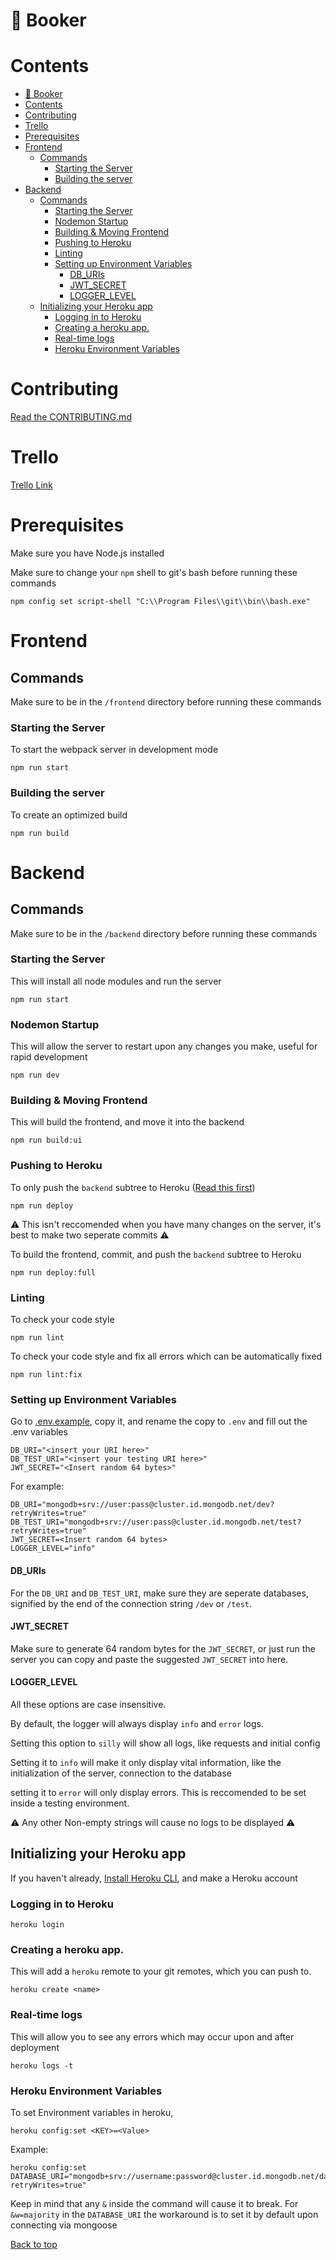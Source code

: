 # 📕 Booker 

# Contents
- [📕 Booker](#-booker)
- [Contents](#contents)
- [Contributing](#contributing)
- [Trello](#trello)
- [Prerequisites](#prerequisites)
- [Frontend](#frontend)
	- [Commands](#commands)
		- [Starting the Server](#starting-the-server)
		- [Building the server](#building-the-server)
- [Backend](#backend)
	- [Commands](#commands-1)
		- [Starting the Server](#starting-the-server-1)
		- [Nodemon Startup](#nodemon-startup)
		- [Building & Moving Frontend](#building--moving-frontend)
		- [Pushing to Heroku](#pushing-to-heroku)
		- [Linting](#linting)
		- [Setting up Environment Variables](#setting-up-environment-variables)
			- [DB_URIs](#db_uris)
			- [JWT_SECRET](#jwt_secret)
			- [LOGGER_LEVEL](#logger_level)
	- [Initializing your Heroku app](#initializing-your-heroku-app)
		- [Logging in to Heroku](#logging-in-to-heroku)
		- [Creating a heroku app.](#creating-a-heroku-app)
		- [Real-time logs](#real-time-logs)
		- [Heroku Environment Variables](#heroku-environment-variables)

# Contributing
[Read the CONTRIBUTING.md](./CONTRIBUTING.md)

# Trello
[Trello Link](https://trello.com/b/3iFDHmdb/booker)

# Prerequisites
Make sure you have Node.js installed

Make sure to change your `npm` shell to git's bash before running these commands

```
npm config set script-shell "C:\\Program Files\\git\\bin\\bash.exe"
```

# Frontend

## Commands
Make sure to be in the `/frontend` directory before running these commands

### Starting the Server
To start the webpack server in development mode
```
npm run start
```

### Building the server
To create an optimized build
```
npm run build
```

# Backend
## Commands
Make sure to be in the `/backend` directory before running these commands

### Starting the Server
This will install all node modules and run the server
```
npm run start
```

### Nodemon Startup
This will allow the server to restart upon any changes you make, useful for rapid development
```
npm run dev
```

### Building & Moving Frontend
This will build the frontend, and move it into the backend
```
npm run build:ui
```

### Pushing to Heroku
To only push the `backend` subtree to Heroku ([Read this first](#initializing-your-heroku-app))
```
npm run deploy
```

⚠ This isn't reccomended when you have many changes on the server, it's best to make two seperate commits ⚠

To build the frontend, commit, and push the `backend` subtree to Heroku
```
npm run deploy:full
```

### Linting
To check your code style
```
npm run lint
```
To check your code style and fix all errors which can be automatically fixed
```
npm run lint:fix
```

### Setting up Environment Variables
Go to [.env.example](./backend/.env.example), copy it, and rename the copy to `.env`
and fill out the .env variables
```
DB_URI="<insert your URI here>"
DB_TEST_URI="<insert your testing URI here>"
JWT_SECRET="<Insert random 64 bytes>"
```
For example:
```
DB_URI="mongodb+srv://user:pass@cluster.id.mongodb.net/dev?retryWrites=true"
DB_TEST_URI="mongodb+srv://user:pass@cluster.id.mongodb.net/test?retryWrites=true"
JWT_SECRET=<Insert random 64 bytes>
LOGGER_LEVEL="info"
```
#### DB_URIs
For the `DB_URI` and `DB_TEST_URI`, make sure they are seperate databases, signified by the end of the connection string `/dev` or `/test`.

#### JWT_SECRET
Make sure to generate 64 random bytes for the `JWT_SECRET`, or just run the server you can copy and paste the suggested `JWT_SECRET` into here.

#### LOGGER_LEVEL
All these options are case insensitive.

By default, the logger will always display `info` and `error` logs.

Setting this option to `silly` will show all logs, like requests and initial config

Setting it to `info` will make it only display vital information, like the initialization of the server, connection to the database

setting it to `error` will only display errors. This is reccomended to be set inside a testing environment.

⚠ Any other Non-empty strings will cause no logs to be displayed ⚠


## Initializing your Heroku app
If you haven't already, [Install Heroku CLI](https://devcenter.heroku.com/articles/heroku-cli), and make a Heroku account

### Logging in to Heroku
```
heroku login
```

### Creating a heroku app.

This will add a `heroku` remote to your git remotes, which you can push to.
```
heroku create <name>
```

### Real-time logs
This will allow you to see any errors which may occur upon and after deployment
```
heroku logs -t
```

### Heroku Environment Variables
To set Environment variables in heroku,
```
heroku config:set <KEY>=<Value>
```
Example:
```
heroku config:set DATABASE_URI="mongodb+srv://username:password@cluster.id.mongodb.net/database?retryWrites=true"
```
Keep in mind that any `&` inside the command will cause it to break. 
For `&w=majority` in the `DATABASE_URI` the workaround is to set it by default upon connecting via mongoose

[Back to top](#contents)